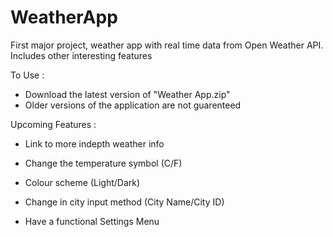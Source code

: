 # WeatherApp
First major project, weather app with real time data from Open Weather API. Includes other interesting features

To Use :
- Download the latest version of "Weather App.zip"
- Older versions of the application are not guarenteed

Upcoming Features :

- Link to more indepth weather info

- Change the temperature symbol (C/F)

- Colour scheme (Light/Dark)

- Change in city input method (City Name/City ID)

- Have a functional Settings Menu
